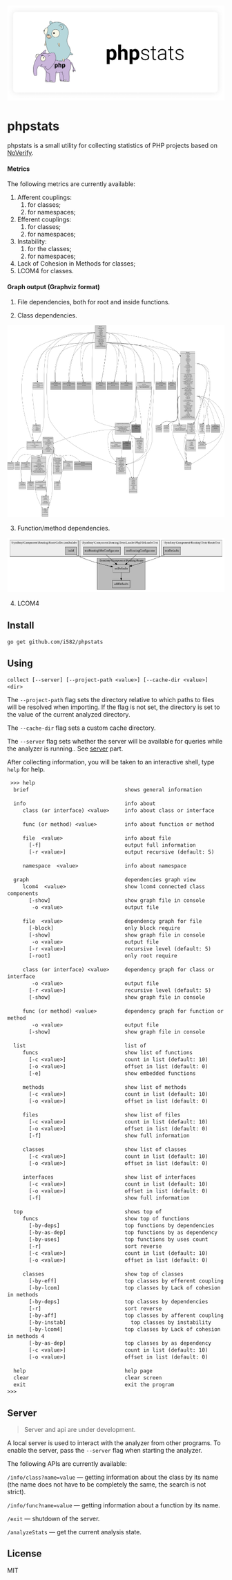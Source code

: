 ![](/doc/logo.png)

# phpstats

phpstats is a small utility for collecting statistics of PHP projects based on [NoVerify](https://github.com/VKCOM/noverify).

#### Metrics

The following metrics are currently available:

1. Afferent couplings:
   1. for classes;
   2. for namespaces;
2. Efferent couplings:
   1. for classes;
   2. for namespaces;
3. Instability:
   1. for the classes;
   2. for namespaces;
4. Lack of Cohesion in Methods for classes;
5. LCOM4 for classes.

#### Graph output (Graphviz format)

1. File dependencies, both for root and inside functions.

2. Class dependencies.

  ![](/doc/class_graph.svg)

3. Function/method dependencies.

  

  ![](/doc/func_graph.svg)

4. LCOM4

## Install

```
go get github.com/i582/phpstats
```

## Using

```
collect [--server] [--project-path <value>] [--cache-dir <value>] <dir>
```

The `--project-path` flag sets the directory relative to which paths to files will be resolved when importing. If the flag is not set, the directory is set to the value of the current analyzed directory.

The `--cache-dir` flag sets a custom cache directory.

The `--server` flag sets whether the server will be available for queries while the analyzer is running.. See [server](#Server) part.

After collecting information, you will be taken to an interactive shell, type `help` for help.

```
 >>> help
  brief                               shows general information
 
  info                                info about
     class (or interface) <value>     info about class or interface

     func (or method) <value>         info about function or method

     file  <value>                    info about file
       [-f]                           output full information
       [-r <value>]                   output recursive (default: 5)

     namespace  <value>               info about namespace

  graph                               dependencies graph view
     lcom4  <value>                   show lcom4 connected class components
       [-show]                        show graph file in console
        -o <value>                    output file

     file  <value>                    dependency graph for file
       [-block]                       only block require
       [-show]                        show graph file in console
        -o <value>                    output file
       [-r <value>]                   recursive level (default: 5)
       [-root]                        only root require

     class (or interface) <value>     dependency graph for class or interface
        -o <value>                    output file
       [-r <value>]                   recursive level (default: 5)
       [-show]                        show graph file in console

     func (or method) <value>         dependency graph for function or method
        -o <value>                    output file
       [-show]                        show graph file in console

  list                                list of
     funcs                            show list of functions
       [-c <value>]                   count in list (default: 10)
       [-o <value>]                   offset in list (default: 0)
       [-e]                           show embedded functions

     methods                          show list of methods
       [-c <value>]                   count in list (default: 10)
       [-o <value>]                   offset in list (default: 0)

     files                            show list of files
       [-c <value>]                   count in list (default: 10)
       [-o <value>]                   offset in list (default: 0)
       [-f]                           show full information

     classes                          show list of classes
       [-c <value>]                   count in list (default: 10)
       [-o <value>]                   offset in list (default: 0)

     interfaces                       show list of interfaces
       [-c <value>]                   count in list (default: 10)
       [-o <value>]                   offset in list (default: 0)
       [-f]                           show full information

  top                                 shows top of
     funcs                            show top of functions
       [-by-deps]                     top functions by dependencies
       [-by-as-dep]                   top functions by as dependency
       [-by-uses]                     top functions by uses count
       [-r]                           sort reverse
       [-c <value>]                   count in list (default: 10)
       [-o <value>]                   offset in list (default: 0)

     classes                          show top of classes
       [-by-eff]                      top classes by efferent coupling
       [-by-lcom]                     top classes by Lack of cohesion in methods
       [-by-deps]                     top classes by dependencies
       [-r]                           sort reverse
       [-by-aff]                      top classes by afferent coupling
       [-by-instab]                     top classes by instability
       [-by-lcom4]                    top classes by Lack of cohesion in methods 4
       [-by-as-dep]                   top classes by as dependency
       [-c <value>]                   count in list (default: 10)
       [-o <value>]                   offset in list (default: 0)

  help                                help page
  clear                               clear screen
  exit                                exit the program
>>>
```

## Server

> Server and api are under development.

A local server is used to interact with the analyzer from other programs. To enable the server, pass the `--server` flag when starting the analyzer.

The following APIs are currently available:

`/info/class?name=value` — getting information about the class by its name (the name does not have to be completely the same, the search is not strict).

`/info/func?name=value` — getting information about a function by its name.

`/exit` — shutdown of the server.

`/analyzeStats` — get the current analysis state.

## License

MIT